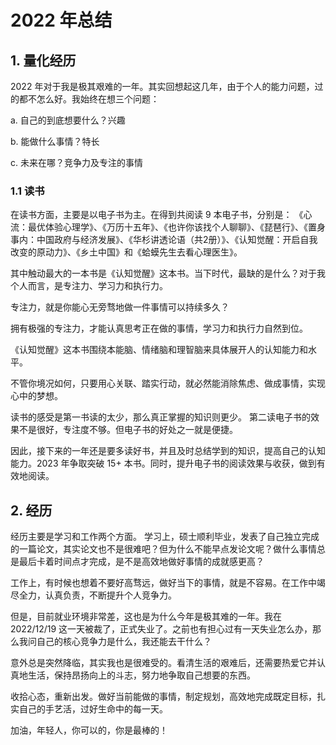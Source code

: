 # 2022 年总结

## 1. 量化经历

2022 年对于我是极其艰难的一年。其实回想起这几年，由于个人的能力问题，过的都不怎么好。我始终在想三个问题：

a. 自己的到底想要什么？兴趣

b. 能做什么事情？特长

c. 未来在哪？竞争力及专注的事情


### 1.1 读书

在读书方面，主要是以电子书为主。在得到共阅读 9 本电子书，分别是：
《心流：最优体验心理学》、《万历十五年》、《也许你该找个人聊聊》、《琵琶行》、《置身事内：中国政府与经济发展》、《华杉讲透论语（共2册）》、《认知觉醒：开启自我改变的原动力》、《乡土中国》和《蛤蟆先生去看心理医生》。

其中触动最大的一本书是《认知觉醒》这本书。当下时代，最缺的是什么？对于我个人而言，是专注力、学习力和执行力。

专注力，就是你能心无旁骛地做一件事情可以持续多久？

拥有极强的专注力，才能认真思考正在做的事情，学习力和执行力自然到位。

《认知觉醒》这本书围绕本能脑、情绪脑和理智脑来具体展开人的认知能力和水平。

不管你境况如何，只要用心关联、踏实行动，就必然能消除焦虑、做成事情，实现心中的梦想。


读书的感受是第一书读的太少，那么真正掌握的知识则更少。
第二读电子书的效果不是很好，专注度不够。但电子书的好处之一就是便捷。

因此，接下来的一年还是要多读好书，并且及时总结学到的知识，提高自己的认知能力。2023 年争取突破 15+ 本书。同时，提升电子书的阅读效果与收获，做到有效地阅读。


## 2. 经历

经历主要是学习和工作两个方面。
学习上，硕士顺利毕业，发表了自己独立完成的一篇论文，其实论文也不是很难吧？但为什么不能早点发论文呢？做什么事情总是最后卡着时间点才完成，是不是高效地做好事情的成就感更高？

工作上，有时候也想着不要好高骛远，做好当下的事情，就是不容易。在工作中竭尽全力，认真负责，不断提升个人竞争力。

但是，目前就业环境非常差，这也是为什么今年是极其难的一年。我在 2022/12/19 这一天被裁了，正式失业了。之前也有担心过有一天失业怎么办，那么我问自己的核心竞争力是什么，我还能去干什么？

意外总是突然降临，其实我也是很难受的。看清生活的艰难后，还需要热爱它并认真地生活，保持昂扬向上的斗志，努力地争取自己想要的东西。

收拾心态，重新出发。做好当前能做的事情，制定规划，高效地完成既定目标，扎实自己的手艺活，过好生命中的每一天。

加油，年轻人，你可以的，你是最棒的！
